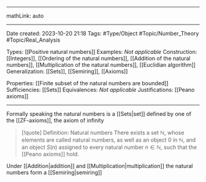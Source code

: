 
---

mathLink: auto

---
Date created: 2023-10-20 21:18
Tags: #Type/Object #Topic/Number_Theory #Topic/Real_Analysis

Types: [[Positive natural numbers]]
Examples: _Not applicable_
Construction: [[Integers]], [[Ordering of the natural numbers]], [[Addition of the natural numbers]], [[Multiplication of the natural numbers]], [[Euclidian algorithm]] 
Generalization: [[Sets]], [[Semiring]], [[Axioms]]

Properties: [[Finite subset of the natural numbers are bounded]]
Sufficiencies: [[Sets]]
Equivalences: _Not applicable_
Justifications: [[Peano axioms]]

--- 

Formally speaking the natural numbers is a [[Sets|set]] defined by one of the [[ZF-axioms]], the axiom of infinity  

> [!quote] Definition: Natural numbers
> There exists a set $\mathbb{N}$, whose elements are called natural numbers, as well as an object $0$ in $\mathbb{N}$, and an object $S(n)$ assigned to every natural number $n ∈ \mathbb{N}$, such that the [[Peano axioms]] hold.

Under [[Addition|addition]] and [[Multiplication|multiplication]] the natural numbers form a [[Semiring|semiring]]


